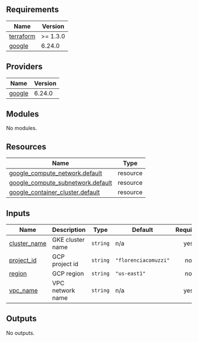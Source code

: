 <!-- BEGIN_TF_DOCS -->
## Requirements

| Name | Version |
|------|---------|
| <a name="requirement_terraform"></a> [terraform](#requirement\_terraform) | >= 1.3.0 |
| <a name="requirement_google"></a> [google](#requirement\_google) | 6.24.0 |

## Providers

| Name | Version |
|------|---------|
| <a name="provider_google"></a> [google](#provider\_google) | 6.24.0 |

## Modules

No modules.

## Resources

| Name | Type |
|------|------|
| [google_compute_network.default](https://registry.terraform.io/providers/hashicorp/google/6.24.0/docs/resources/compute_network) | resource |
| [google_compute_subnetwork.default](https://registry.terraform.io/providers/hashicorp/google/6.24.0/docs/resources/compute_subnetwork) | resource |
| [google_container_cluster.default](https://registry.terraform.io/providers/hashicorp/google/6.24.0/docs/resources/container_cluster) | resource |

## Inputs

| Name | Description | Type | Default | Required |
|------|-------------|------|---------|:--------:|
| <a name="input_cluster_name"></a> [cluster\_name](#input\_cluster\_name) | GKE cluster name | `string` | n/a | yes |
| <a name="input_project_id"></a> [project\_id](#input\_project\_id) | GCP project id | `string` | `"florenciacomuzzi"` | no |
| <a name="input_region"></a> [region](#input\_region) | GCP region | `string` | `"us-east1"` | no |
| <a name="input_vpc_name"></a> [vpc\_name](#input\_vpc\_name) | VPC network name | `string` | n/a | yes |

## Outputs

No outputs.
<!-- END_TF_DOCS -->
